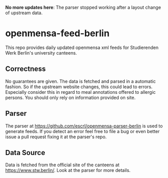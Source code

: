**No more updates here**: The parser stopped working after a layout change of upstream data.

# openmensa-feed-berlin

This repo provides daily updated openmensa xml feeds for Studierenden Werk Berlin's university canteens.

## Correctness
No guarantees are given. The data is fetched and parsed in a automatic fashion. So if the upstream website changes, this could lead to errors. Especially consider this in regard to meal annotations offered to allergic persons. You should only rely on information provided on site.

## Parser
The parser at https://github.com/escrl/openmensa-parser-berlin is used to generate feeds. If you detect an error feel free to file a bug or even better issue a pull request fixing it at the parser's repo.

## Data Source
Data is fetched from the official site of the canteens at https://www.stw.berlin/. Look at the parser for more details.
